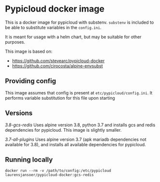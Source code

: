 # Pypicloud docker image

This is a docker image for pypicloud with substenv. `substenv` is included to be able to substitute variables in the `config.ini`.

It is meant for usage with a helm chart, but may be suitable for other purposes.

This image is based on:
- https://github.com/stevearc/pypicloud-docker
- https://github.com/cirocosta/alpine-envsubst

## Providing config
This image assumes that config is present at `etc/pypicloud/config.ini`. It performs variable substitution for this file upon starting

## Versions
*3.8-gcs-redis*
Uses alpine version 3.8, python 3.7 and installs gcs and redis dependencies for pypicloud. This image is slightly smaller.

*3.7-all-plugins*
Uses alpine version 3.7 (apk mariadb dependencies not available for 3.8), and installs all available dependencies for pypicloud.

## Running locally
`docker run --rm -v /path/to/config:/etc/pypicloud laurensjansoer/pypicloud-docker:gcs-redis`